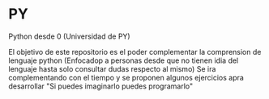 # PY
Python desde 0 (Universidad de PY)

El objetivo de este repositorio es el poder complementar la comprension de lenguaje python (Enfocadop a personas desde que no tienen idia del lenguaje hasta solo consultar 
dudas respecto al mismo) Se ira complementando con el tiempo y se proponen algunos ejercicios apra desarrollar "Si puedes imaginarlo puedes programarlo"
